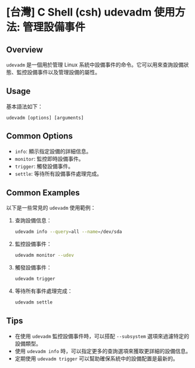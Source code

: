 # [台灣] C Shell (csh) udevadm 使用方法: 管理設備事件

## Overview
`udevadm` 是一個用於管理 Linux 系統中設備事件的命令。它可以用來查詢設備狀態、監控設備事件以及管理設備的屬性。

## Usage
基本語法如下：
```
udevadm [options] [arguments]
```

## Common Options
- `info`: 顯示指定設備的詳細信息。
- `monitor`: 監控即時設備事件。
- `trigger`: 觸發設備事件。
- `settle`: 等待所有設備事件處理完成。

## Common Examples
以下是一些常見的 `udevadm` 使用範例：

1. 查詢設備信息：
   ```bash
   udevadm info --query=all --name=/dev/sda
   ```

2. 監控設備事件：
   ```bash
   udevadm monitor --udev
   ```

3. 觸發設備事件：
   ```bash
   udevadm trigger
   ```

4. 等待所有事件處理完成：
   ```bash
   udevadm settle
   ```

## Tips
- 在使用 `udevadm` 監控設備事件時，可以搭配 `--subsystem` 選項來過濾特定的設備類型。
- 使用 `udevadm info` 時，可以指定更多的查詢選項來獲取更詳細的設備信息。
- 定期使用 `udevadm trigger` 可以幫助確保系統中的設備配置是最新的。
